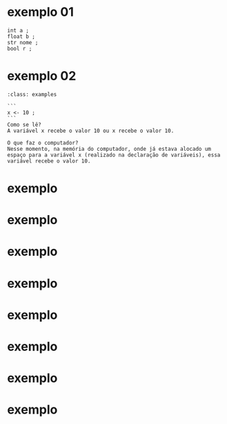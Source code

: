 # exemplo 01

<!-- Start Exemplos 01 -->
```
int a ;  
float b ;  
str nome ;  
bool r ;  
```
<!-- End Exemplos 01 -->

# exemplo 02

<!-- Start Exemplos 02 -->
````{admonition} Exemplo de Atribuição
:class: examples

```
x <- 10 ; 
```
Como se lê?
A variável x recebe o valor 10 ou x recebe o valor 10.

O que faz o computador?
Nesse momento, na memória do computador, onde já estava alocado um espaço para a variável x (realizado na declaração de variáveis), essa variável recebe o valor 10.
````
<!-- End Exemplos 02 -->

# exemplo 

<!-- Start Exemplos -->
<!-- End Exemplos -->

# exemplo 

<!-- Start Exemplos -->
<!-- End Exemplos -->

# exemplo 

<!-- Start Exemplos -->
<!-- End Exemplos -->

# exemplo 

<!-- Start Exemplos -->
<!-- End Exemplos -->

# exemplo 

<!-- Start Exemplos -->
<!-- End Exemplos -->

# exemplo 

<!-- Start Exemplos -->
<!-- End Exemplos -->

# exemplo 

<!-- Start Exemplos -->
<!-- End Exemplos -->

# exemplo 

<!-- Start Exemplos -->
<!-- End Exemplos -->





